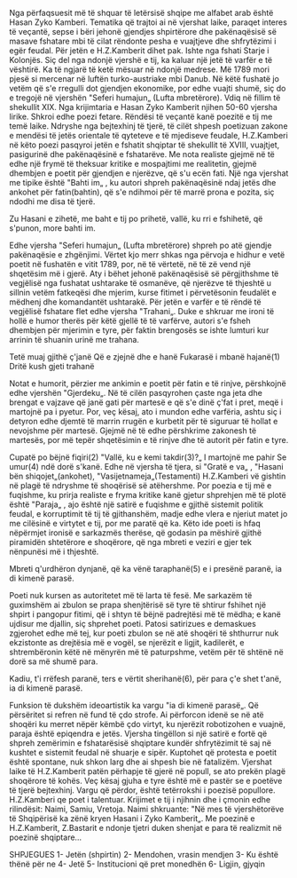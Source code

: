 Nga përfaqsuesit më të shquar të letërsisë shqipe me alfabet arab është Hasan Zyko Kamberi. Tematika që trajtoi ai në vjershat laike, paraqet interes të veçantë, sepse i bëri jehonë gjendjes shpirtërore dhe pakënaqësisë së masave fshatare mbi të cilat rëndonte pesha e vuajtjeve dhe shfrytëzimi i egër feudal. Për jetën e H.Z.Kamberit dihet pak. Ishte nga fshati Starje i Kolonjës. Siç del nga ndonjë vjershë e tij, ka kaluar një jetë të varfër e të vështirë. Ka të ngjarë të ketë mësuar në ndonjë medrese. Më 1789 mori pjesë si mercenar në luftën turko-austriake mbi Danub. Në këtë fushatë jo vetëm që s'e rregulli dot gjendjen ekonomike, por edhe vuajti shumë, siç do e tregojë në vjershën "Seferi humajun„ (Lufta mbretërore). Vdiq në fillim të shekullit XIX. Nga krijimtaria e Hasan Zyko Kamberit njihen 50-60 vjersha lirike. Shkroi edhe poezi fetare.
Rëndësi të veçantë kanë poezitë e tij me temë laike.
Ndryshe nga bejtexhinj të tjerë, të cilët shpesh poetizuan zakone e mendësi të jetës orientale të qyteteve e të mjediseve feudale, H.Z.Kamberi në këto poezi pasqyroi jetën e fshatit shqiptar të shekullit të XVIII, vuajtjet, pasigurinë dhe pakënaqësinë e fshatarëve. Me nota realiste gjejmë në të edhe një frymë të theksuar kritike e mospajtimi me realitetin, gjejmë dhembjen e poetit për gjendjen e njerëzve, që s'u ecën fati.
Një nga vjershat me tipike është "Bahti im„ , ku autori shpreh pakënaqësinë ndaj jetës dhe ankohet për fatin(bahtin), që s'e ndihmoi për të marrë prona e pozita, siç ndodhi me disa të tjerë.

Zu Hasani e zihetë,
me baht e tij po prihetë,
vallë, ku rri e fshihetë,
që s'punon, more bahti im.

Edhe vjersha "Seferi humajun„ (Lufta mbretërore) shpreh po atë gjendje pakënaqësie e zhgënjimi. Vërtet kjo merr shkas nga përvoja e hidhur e vetë poetit në fushatën e vitit 1789, por, në të vërtetë, në të zë vend një shqetësim më i gjerë. Aty i bëhet jehonë pakënaqësisë së përgjithshme të vegjëlisë nga fushatat ushtarake të osmanëve, që njerëzve të thjeshtë u sillnin vetëm fatkeqësi dhe mjerim, kurse fitimet i përvetësonin feudalët e mëdhenj dhe komandantët ushtarakë.
Për jetën e varfër e të rëndë të vegjëlisë fshatare flet edhe vjersha "Trahani„. Duke e shkruar me ironi të hollë e humor therës për këtë gjellë të të varfërve, autori s'e fsheh dhembjen për mjerimin e tyre, për faktin brengosës se ishte lumturi kur arrinin të shuanin urinë me trahana.

Tetë muaj gjithë ç'janë
Që e zjejnë dhe e hanë
Fukarasë i mbanë hajanë(1)
Dritë kush gjeti trahanë

Notat e humorit, përzier me ankimin e poetit për fatin e të rinjve, përshkojnë edhe vjershën "Gjerdeku„. Në të cilën pasqyrohen çaste nga jeta dhe brengat e vajzave që janë gati për martesë e që s'e dinë ç'fat i pret, meqë i martojnë pa i pyetur. Por, veç kësaj, ato i mundon edhe varfëria, ashtu siç i detyron edhe djemtë të marrin rrugën e kurbetit për të siguruar të hollat e nevojshme për martesë. Gjejmë në të edhe përshkrime zakonesh të martesës, por më tepër shqetësimin e të rinjve dhe të autorit për fatin e tyre.

Cupatë po bëjnë fiqiri(2)
"Vallë, ku e kemi takdir(3)?„
I martojnë me pahir
Se umur(4) ndë dorë s'kanë. Edhe në vjersha të tjera, si "Gratë e va„ , "Hasani bën shiqojet„(ankohet), "Vasijetnameja„(Testamenti) H.Z.Kamberi vë gishtin në plagë të ndryshme të shoqërisë së atëhershme.
Por poezia e tij më e fuqishme, ku prirja realiste e fryma kritike kanë gjetur shprehjen më të plotë është "Paraja„ ,
ajo është një satirë e fuqishme e gjithë sistemit politik feudal, e korruptimit të tij të gjithanshëm, madje edhe vlera e njeriut matet jo me cilësinë e virtytet e tij, por me paratë që ka.
Këto ide poeti is hfaq nëpërmjet ironisë e sarkazmës therëse, që godasin pa mëshirë gjithë piramidën shtetërore e shoqërore, që nga mbreti e veziri e gjer tek nënpunësi më i thjeshtë.

Mbreti q'urdhëron dynjanë,
që ka vënë taraphanë(5)
e i presënë paranë,
ia di kimenë parasë.

Poeti nuk kursen as autoritetet më të larta të fesë. Me sarkazëm të guximshëm ai zbulon se prapa shenjtërisë së tyre të shtirur fshihet një shpirt i pangopur fitimi, që i shtyn të bëjnë padrejtësi më të mëdha; e kanë ujdisur me djallin, siç shprehet poeti.
Patosi satirizues e demaskues zgjerohet edhe më tej, kur poeti zbulon se në atë shoqëri të shthurrur nuk ekzistonte as drejtësia më e vogël, se njerëzit e ligjit, kadilerët, e shtrembëronin këtë në mënyrën më të paturpshme, vetëm për të shtënë në dorë sa më shumë para.

Kadiu, t'i rrëfesh paranë,
ters e vërtit sherihanë(6),
për para ç'e shet t'anë,
ia di kimenë parasë.

Funksion të dukshëm ideoartistik ka vargu "ia di kimenë parasë„. Që përsëritet si refren në fund të çdo strofe. Ai përforcon idenë se në atë shoqëri ku merret nëpër këmbë çdo virtyt, ku njerëzit robotizohen e vuajnë, paraja është epiqendra e jetës. Vjersha tingëllon si një satirë e fortë që shpreh zemërimin e fshatarësisë shqiptare kundër shfrytëzimit të saj në kushtet e sistemit feudal në shuarje e sipër. Kuptohet që protesta e poetit është spontane, nuk shkon larg dhe ai shpesh bie në fatalizëm.
Vjershat laike të H.Z.Kamberit patën përhapje të gjerë në popull, se ato prekën plagë shoqërore të kohës. Veç kësaj gjuha e tyre është më e pastër se e poetëve të tjerë bejtexhinj. Vargu që përdor, është tetërrokshi i poezisë popullore.
H.Z.Kamberi qe poet i talentuar. Krijimet e tij i njihnin dhe i çmonin edhe rilindësit: Naimi, Samiu, Vretoja. Naimi shkruante: "Në mes të vjershëtorëve të Shqipërisë ka zënë kryen Hasani i Zyko Kamberit„.
Me poezinë e H.Z.Kamberit, Z.Bastarit e ndonje tjetri duken shenjat e para të realizmit në poezinë shqiptare…


SHPJEGUES
1- Jetën (shpirtin)
2- Mendohen, vrasin mendjen
3- Ku është thënë për ne
4- Jetë
5- Institucioni që pret monedhën
6- Ligjin, gjyqin